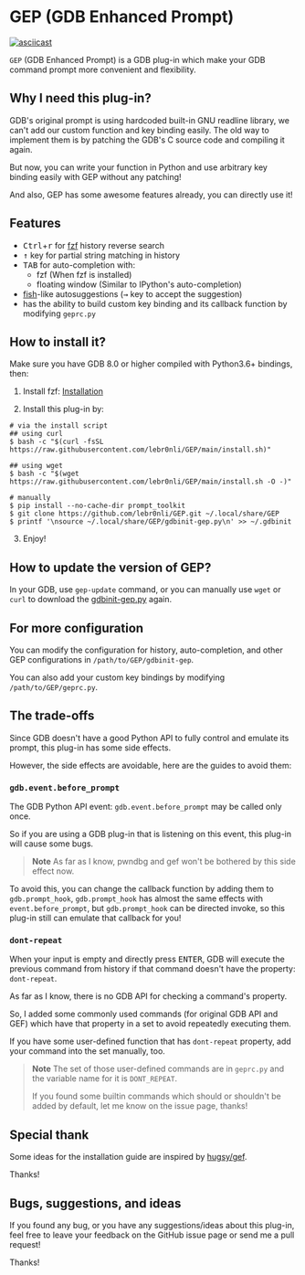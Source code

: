 # GEP (GDB Enhanced Prompt)

[![asciicast](https://asciinema.org/a/TJiEkHv3cqieR0XizG41uOg93.svg)](https://asciinema.org/a/TJiEkHv3cqieR0XizG41uOg93)

`GEP` (GDB Enhanced Prompt) is a GDB plug-in which make your GDB command prompt more convenient and flexibility.

## Why I need this plug-in?

GDB's original prompt is using hardcoded built-in GNU readline library, we can't add our custom function and key binding
easily. The old way to implement them is by patching the GDB's C source code and compiling it again.

But now, you can write your function in Python and use arbitrary key binding easily with GEP without any patching!

And also, GEP has some awesome features already, you can directly use it!

## Features

- <kbd>Ctrl</kbd>+<kbd>r</kbd> for [fzf](https://github.com/junegunn/fzf) history reverse search
- <kbd>↑</kbd> key for partial string matching in history
- <kbd>TAB</kbd> for auto-completion with:
  - fzf (When fzf is installed)
  - floating window (Similar to IPython's auto-completion)
- [fish](https://fishshell.com)-like autosuggestions (<kbd>→</kbd> key to accept the suggestion)
- has the ability to build custom key binding and its callback function by modifying `geprc.py`

## How to install it?

Make sure you have GDB 8.0 or higher compiled with Python3.6+ bindings, then:

1. Install fzf: [Installation](https://github.com/junegunn/fzf#installation)

2. Install this plug-in by:

```shell
# via the install script
## using curl
$ bash -c "$(curl -fsSL https://raw.githubusercontent.com/lebr0nli/GEP/main/install.sh)"

## using wget
$ bash -c "$(wget https://raw.githubusercontent.com/lebr0nli/GEP/main/install.sh -O -)"

# manually
$ pip install --no-cache-dir prompt_toolkit
$ git clone https://github.com/lebr0nli/GEP.git ~/.local/share/GEP
$ printf '\nsource ~/.local/share/GEP/gdbinit-gep.py\n' >> ~/.gdbinit
```

3. Enjoy!

## How to update the version of GEP?

In your GDB, use `gep-update` command, or you can manually use `wget` or `curl` to download the [gdbinit-gep.py](./gdbinit-gep.py) again.

## For more configuration

You can modify the configuration for history, auto-completion, and other GEP configurations in `/path/to/GEP/gdbinit-gep`.

You can also add your custom key bindings by modifying `/path/to/GEP/geprc.py`.

## The trade-offs

Since GDB doesn't have a good Python API to fully control and emulate its prompt, this plug-in has some side
effects.

However, the side effects are avoidable, here are the guides to avoid them:

### `gdb.event.before_prompt`

The GDB Python API event: `gdb.event.before_prompt` may be called only once.

So if you are using a GDB plug-in that is listening on this event, this plug-in will cause some bugs.

> **Note**
> As far as I know, pwndbg and gef won't be bothered by this side effect now.

To avoid this, you can change the callback function by adding them to `gdb.prompt_hook`, `gdb.prompt_hook` has almost
the same effects with `event.before_prompt`, but `gdb.prompt_hook` can be directed invoke, so this plug-in still can
emulate that callback for you!

### `dont-repeat`

When your input is empty and directly press <kbd>ENTER</kbd>, GDB will execute the previous command from history if that command
doesn't have the property: `dont-repeat`.

As far as I know, there is no GDB API for checking a command's property.

So, I added some commonly used commands (for original GDB API and GEF) which have that property in a set to avoid
repeatedly executing them.

If you have some user-defined function that has `dont-repeat` property, add your command into the set manually, too.

> **Note**
> The set of those user-defined commands are in `geprc.py` and the variable name for it is `DONT_REPEAT`.
>
> If you found some builtin commands which should or shouldn't be added by default, let me know on the issue page, thanks!

## Special thank

Some ideas for the installation guide are inspired by [hugsy/gef](https://github.com/hugsy/gef).

Thanks!

## Bugs, suggestions, and ideas

If you found any bug, or you have any suggestions/ideas about this plug-in, feel free to leave your feedback on the
GitHub issue page or send me a pull request!

Thanks!

